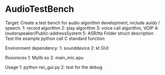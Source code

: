 # AudioTestBench
Target: Create a test bench for audio algorithm development, include auido / speech.
1: record algorithm
2: play algorithm
3: voice call algorithm, VOIP
4: louderspeaker/Public-addressSystem
5: ASR/tts
Folder struct description
Test
    the example python call C standard function


Environment dependency:
1: sounddevice
2: kt GUI

Rsoureces
1: Mylib.so
2: main_mic.apu


Usage
1: python rec_gui.py
2: test for the debug